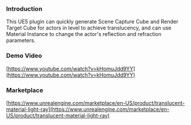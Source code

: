### Introduction
This UE5 plugin can quickly generate Scene Capture Cube and Render Target Cube for actors in level to achieve translucency, and can use Material Instance to change the actor's reflection and refraction parameters.

### Demo Video
[https://www.youtube.com/watch?v=kHomuJdd9YY](https://www.youtube.com/watch?v=kHomuJdd9YY)

### Marketplace
[https://www.unrealengine.com/marketplace/en-US/product/translucent-material-light-ray](https://www.unrealengine.com/marketplace/en-US/product/translucent-material-light-ray)